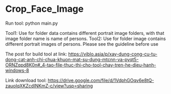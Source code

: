 # Crop_Face_Image
Run tool:
python main.py 

Tool1: Use for folder data contains different portrait 
image folders, with that image folder name is name
of persons. 
Tool2: Use for folder image contains different portrait 
images of persons.
Please see the guideline before use

The post for build tool  at link: https://viblo.asia/p/xay-dung-cong-cu-tu-dong-cat-anh-chi-chua-khuon-mat-su-dung-mtcnn-va-pyqt5-ORNZqpd8K0n#_4-tao-file-thuc-thi-cho-tool-chay-tren-he-dieu-hanh-windows-8

Link download tool: https://drive.google.com/file/d/1VdphGOqv6e8tQ-zauoIqXKZcdINKmZ-c/view?usp=sharing
